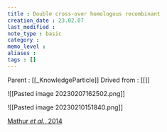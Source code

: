 ```yaml
---
title : Double cross-over homologous recombinant
creation_date : 23.02.07
last_modified :
note_type : basic
category :
memo_level :
aliases : 
tags : []
---
```


Parent : [[_KnowledgeParticle]]
Drived from : [[]]

![[Pasted image 20230207162502.png]]

![[Pasted image 20230210151840.png]]

[Mathur *et al.*, 2014](zotero://select/items/@mathur2014)